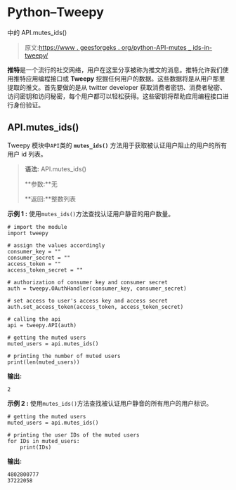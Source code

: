 # Python–Tweepy

中的 API.mutes_ids()

> 原文:[https://www . geesforgeks . org/python-API-mutes _ ids-in-tweepy/](https://www.geeksforgeeks.org/python-api-mutes_ids-in-tweepy/)

**推特**是一个流行的社交网络，用户在这里分享被称为推文的消息。推特允许我们使用推特应用编程接口或 **Tweepy** 挖掘任何用户的数据。这些数据将是从用户那里提取的推文。首先要做的是从 twitter developer 获取消费者密钥、消费者秘密、访问密钥和访问秘密，每个用户都可以轻松获得。这些密钥将帮助应用编程接口进行身份验证。

## API.mutes_ids()

Tweepy 模块中`API`类的 **`mutes_ids()`** 方法用于获取被认证用户阻止的用户的所有用户 id 列表。

> **语法:** API.mutes_ids()
> 
> **参数:**无
> 
> **返回:**整数列表

**示例 1 :** 使用`mutes_ids()`方法查找认证用户静音的用户数量。

```
# import the module
import tweepy

# assign the values accordingly
consumer_key = ""
consumer_secret = ""
access_token = ""
access_token_secret = ""

# authorization of consumer key and consumer secret
auth = tweepy.OAuthHandler(consumer_key, consumer_secret)

# set access to user's access key and access secret 
auth.set_access_token(access_token, access_token_secret)

# calling the api 
api = tweepy.API(auth)

# getting the muted users
muted_users = api.mutes_ids()

# printing the number of muted users
print(len(muted_users))
```

**输出:**

```
2
```

**示例 2 :** 使用`mutes_ids()`方法查找被认证用户静音的所有用户的用户标识。

```
# getting the muted users
muted_users = api.mutes_ids()

# printing the user IDs of the muted users
for IDs in muted_users:
    print(IDs)
```

**输出:**

```
4802800777
37222058

```